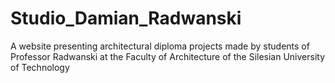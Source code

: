 # Studio_Damian_Radwanski
A website presenting architectural diploma projects made by students of Professor Radwanski at the Faculty of Architecture of the Silesian University of Technology

